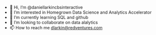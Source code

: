 - 👋 Hi, I’m @daniellarkincbsinteractive
- 👀 I’m interested in Homegrown Data Science and Analytics Accelerator
- 🌱 I’m currently learning SQL and github
- 💞️ I’m looking to collaborate on data alalytics
- 📫 How to reach me dlarkin@redventures.com

<!---
daniellarkincbsinteractive/daniellarkincbsinteractive is a ✨ special ✨ repository because its `README.md` (this file) appears on your GitHub profile.
You can click the Preview link to take a look at your changes.
--->
